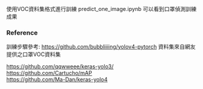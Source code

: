 使用VOC資料集格式進行訓練
predict_one_image.ipynb 可以看到口罩偵測訓練成果

### Reference
訓練步驟參考:
https://github.com/bubbliiiing/yolov4-pytorch
資料集來自網友提供之口罩VOC資料集


https://github.com/qqwweee/keras-yolo3/  
https://github.com/Cartucho/mAP  
https://github.com/Ma-Dan/keras-yolo4  
